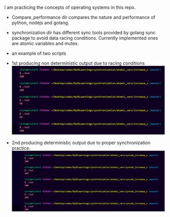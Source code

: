 I am practicing the concepts of operating systems in this repo. 

- Compare_performance dir compares the nature and performance of python, nodejs and golang.
- synchronization dir has different sync tools provided by golang sync package to avoid data racing conditions. Currently implemented ones are atomic variables and mutex. 

- an example of two scripts 
- 1st producing non deterministic output due to racing conditions
![alt text](image.png)

- 2nd producing deterministic output due to proper synchronization practice.
![alt text](image-1.png)
